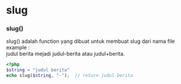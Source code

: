 # slug



### slug()

slug() adalah function yang dibuat untuk membuat slug dari nama file example :\
judul berita mejadi judul-berita atau judul+berita.

```php
<?php
$string = "judul berita"
echo slug($string, "-");  // return judul-berita
```

